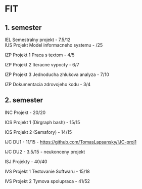 # FIT

## 1. semester

IEL Semestralny projekt - 7.5/12<br>
IUS Projekt Model informacneho systemu - /25

IZP Projekt 1 Praca s textom - 4/5

IZP Projekt 2 Iteracne vypocty - 6/7

IZP Projekt 3 Jednoducha zhlukova analyza - 7/10

IZP Dokumentacia zdrovojeho kodu - 3/4

## 2. semester

INC Projekt - 20/20

IOS Projekt 1 (Dirgraph bash) - 15/15

IOS Projekt 2 (Semafory) - 14/15

IJC DU1 - 11/15		- https://github.com/TomasLapsansky/IJC-proj1

IJC DU2 - 3.5/15 - neukonceny projekt

ISJ Projekty - 40/40

IVS Projekt 1 Testovanie Softwaru - 15/18

IVS Projekt 2 Tymova spolupraca - 41/52 
